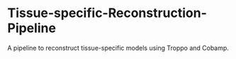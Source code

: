 # Tissue-specific-Reconstruction-Pipeline
A pipeline to reconstruct tissue-specific models using Troppo and Cobamp.
